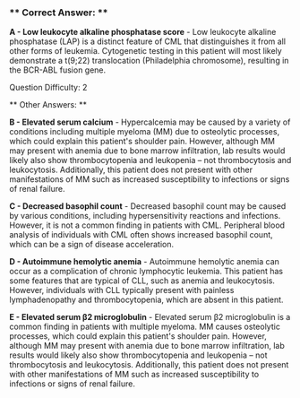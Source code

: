 ### ** Correct Answer: **

**A - Low leukocyte alkaline phosphatase score** - Low leukocyte alkaline phosphatase (LAP) is a distinct feature of CML that distinguishes it from all other forms of leukemia. Cytogenetic testing in this patient will most likely demonstrate a t(9;22) translocation (Philadelphia chromosome), resulting in the BCR-ABL fusion gene.

Question Difficulty: 2

** Other Answers: **

**B - Elevated serum calcium** - Hypercalcemia may be caused by a variety of conditions including multiple myeloma (MM) due to osteolytic processes, which could explain this patient's shoulder pain. However, although MM may present with anemia due to bone marrow infiltration, lab results would likely also show thrombocytopenia and leukopenia – not thrombocytosis and leukocytosis. Additionally, this patient does not present with other manifestations of MM such as increased susceptibility to infections or signs of renal failure.

**C - Decreased basophil count** - Decreased basophil count may be caused by various conditions, including hypersensitivity reactions and infections. However, it is not a common finding in patients with CML. Peripheral blood analysis of individuals with CML often shows increased basophil count, which can be a sign of disease acceleration.

**D - Autoimmune hemolytic anemia** - Autoimmune hemolytic anemia can occur as a complication of chronic lymphocytic leukemia. This patient has some features that are typical of CLL, such as anemia and leukocytosis. However, individuals with CLL typically present with painless lymphadenopathy and thrombocytopenia, which are absent in this patient.

**E - Elevated serum β2 microglobulin** - Elevated serum β2 microglobulin is a common finding in patients with multiple myeloma. MM causes osteolytic processes, which could explain this patient's shoulder pain. However, although MM may present with anemia due to bone marrow infiltration, lab results would likely also show thrombocytopenia and leukopenia – not thrombocytosis and leukocytosis. Additionally, this patient does not present with other manifestations of MM such as increased susceptibility to infections or signs of renal failure.

